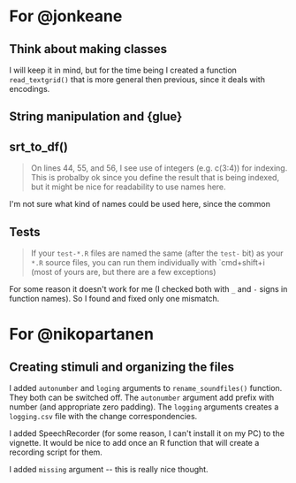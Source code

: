 # For  @jonkeane

## Think about making classes

I will keep it in mind, but for the time being I created a function `read_textgrid()` that is more general then previous, since it deals with encodings.

## String manipulation and {glue}

## srt_to_df()

> On lines 44, 55, and 56, I see use of integers (e.g. c(3:4)) for indexing. This is probalby ok since you define the result that is being indexed, but it might be nice for readability to use names here.

I'm not sure what kind of names could be used here, since the common 

## Tests

> If your `test-*.R` files are named the same (after the `test-` bit) as your `*.R` source files, you can run them individually with `cmd+shift+i  (most of yours are, but there are a few exceptions)

For some reason it doesn't work for me (I checked both with `_` and `-` signs in function names). So I found and fixed only one mismatch.

# For  @nikopartanen

## Creating stimuli and organizing the files
I added `autonumber` and `loging` arguments to `rename_soundfiles()` function. They both can be switched off. The `autonumber` argument add prefix with number (and appropriate zero padding). The `logging` arguments creates a `logging.csv` file with the change correspondencies.

I added SpeechRecorder (for some reason, I can't install it on my PC) to the vignette. It would be nice to add once an R function that will create a recording script for them.

I added `missing` argument -- this is really nice thought.
